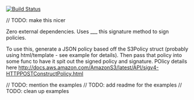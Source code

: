 [![Build Status](https://travis-ci.org/brianfoshee/s3upload.png)](https://travis-ci.org/brianfoshee/s3upload)

// TODO: make this nicer

Zero external dependencies. Uses ___ this signature method to sign policies.

To use this, generate a JSON policy based off the S3Policy struct (probably using
html/template - see example for details). Then pass that policy into some func to
have it spit out the signed policy and signature.
POlicy details here http://docs.aws.amazon.com/AmazonS3/latest/API/sigv4-HTTPPOSTConstructPolicy.html

// TODO: mention the examples
// TODO: add readme for the examples
// TODO: clean up examples
